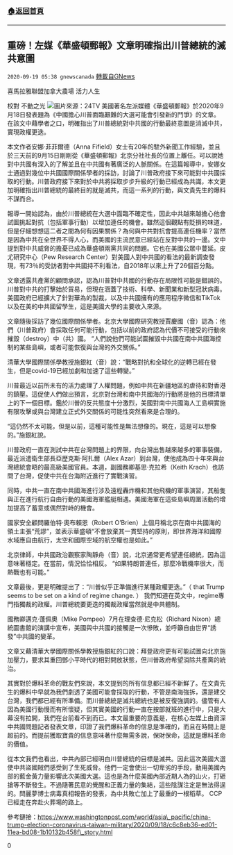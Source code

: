 ###  [:house:返回首頁](https://github.com/ourhimalayas/txt)
---

## 重磅！左媒《華盛頓郵報》文章明確指出川普總統的滅共意圖
`2020-09-19 05:38 gnewscanada` [轉載自GNews](https://gnews.org/zh-hant/368364/)

喜馬拉雅聯盟加拿大農場 活力人生

校對 不動之光
![](https://s3.amazonaws.com/gnews-media-offload/wp-content/uploads/2020/09/19053214/FFFFFFFFFFFFFFFF-24TV-1.png)圖片來源：24TV 
美國著名左派媒體《華盛頓郵報》於2020年9月18日發表題為《中國擔心川普面臨艱難的大選可能會引發新的鬥爭》的文章。在該文中藉學者之口，明確指出了川普總統對中共國的行動最終意圖是消滅中共，實現政權更迭。

本文作者安娜·菲菲爾德（Anna Fifield）女士有20年的駐外新聞工作經驗，並且於三天前的9月15日剛剛從《華盛頓郵報》北京分社社長的位置上離任。可以說她對中共國有深入的了解並且在中共國有著廣泛的人脈關係。在這篇報導中，安娜女士通過對幾位中共國國際關係學者的採訪，討論了川普政府接下來可能對中共國採取的行動。川普政府接下來對於中共將採取步步升級的行動已經成為共識，本文更加明確指出川普總統的最終目的就是滅共，而這一系列的行動，與文貴先生的爆料不謀而合。

報導一開始認為，由於川普總統在大選中面臨不確定性，因此中共越來越擔心他會試圖挑起對抗（包括軍事行動）以增加連任的機會。雖然這個觀點有貶損的味道，但是仔細想想這二者之間為何有因果關係？為何與中共對抗會提高連任機率？當然是因為中共在全世界不得人心，而美國的主流民意已經站在反對中共的一邊。文中提到對中共威脅的擔憂已成為華盛頓兩黨共同的問題。它也在美國公眾中蔓延。皮尤研究中心（Pew Research Center）對美國人對中共國的看法的最新調查發現，有73％的受訪者對中共國持不利看法，自2018年以來上升了26個百分點。

文章透露共產黨的顧問承認，認為川普對中共國的行動存在局限性可能是錯誤的。川普對中共的打擊始於貿易，但現在涵蓋了技術、科學、新聞業和新型冠狀病毒。美國政府已經擴大了針對華為的製裁，以及中共國擁有的應用程序微信和TikTok以及在美的中共國留學生，這是美國大學的主要收入來源。

文章隨後採訪了幾位國際關係學者。北京大學國際研究教授賈慶國（音）認為：他們（川普政府）會採取任何可能行動，包括以前的政府認為代價不可接受的行動來摧毀（destroy）中（共）國。 “人們說他們可能試圖摧毀中共國在南中共國海控制的某些島嶼，或者可能恢復與台灣的外交關係。”

清華大學國際關係學教授施銀紅（音）說：“戰略對抗和全球化的逆轉已經在發生，但是covid-19已經加劇和加速了這些轉變。”

川普最近以前所未有的活力處理了人權問題，例如中共在新疆地區的虐待和對香港的鎮壓。這促使人們做出預言，北京對台灣和南中共國海的行動將是他的目標清單上的下一個目標。鑑於川普的反共態度十分激烈，美國對南中共國海人工島嶼實施有限攻擊或與台灣建立正式外交關係的可能性突然看來是合理的。

“這仍然不太可能，但是以前，這種可能性是無法想像的。現在，這是可以想像的。”施銀紅說。

川普政府一直在測試中共在台灣問題上的界限，向台灣出售越來越多的軍事裝備，最近派遣衛生部長亞歷克斯·阿扎爾（Alex Azar）到台灣，使他成為四十年來與台灣總統會晤的最高級美國官員。本週，副國務卿基思·克拉希（Keith Krach）也訪問了台灣，促使中共在台海附近進行了實戰演習。

同時，中共一直在南中共國海進行涉及遠程轟炸機和其他飛機的軍事演習，其船隻與正在進行航行自由行動的美國海軍艦艇相遇。美國海軍在這些島嶼周圍活動的增加提高了蓄意或偶然對峙的機會。

國家安全顧問羅伯特·奧布賴恩（Robert O’Brien）上個月稱北京在南中共國海的領土主張“荒謬”，並表示華盛頓“不會放棄其一貫堅持的原則，即世界海洋和國際水域應自由航行，太空和國際空域的航空權也是如此。”

北京律師，中共國政治觀察家陶靜舟（音）說，北京通常更希望連任總統，因為這意味著穩定。在當前，情況恰恰相反。 “如果特朗普連任，那麼冷戰機率很大，而熱戰也有可能。”

文章最後，更是明確提出了：“川普似乎正準備進行某種政權更迭。”（ that Trump seems to be set on a kind of regime change. ） 我們知道在英文中，regime專門指獨裁的政權。川普總統要更迭的獨裁政權當然就是中共體制。

國務卿邁克·蓬佩奧（Mike Pompeo）7月在理查德·尼克松（Richard Nixon）總統圖書館的演講中宣布，美國與中共國的接觸是一次慘敗，並呼籲自由世界“誘發”中共國的變革。

文章又藉清華大學國際關係學教授施銀紅的口說：拜登政府更有可能試圖向北京施加壓力，要求其重回鄧小平時代的相對開放狀態，但川普政府希望消除共產黨的統治。

其實對於爆料革命的戰友們來說，本文提到的所有信息都已經不新鮮了。在文貴先生的爆料中早就為我們劇透了美國可能會採取的行動，不管是南海強拆，還是建交台灣，我們都已經有所準備。而川普總統是滅共總統也是被反復強調的。儘管有人因為美國行動慢而有所懷疑，但其實美國的行動一直在按部就班的進行中，只是大幕沒有拉開，我們在台前看不到而已。本文最重要的意義是，在核心左媒上由資深中共國問題記者發表文章，印證了我們爆料革命的信息是準確的，而且在時間上是超前的。而提前獲取寶貴的信息意味著什麼無需多說，保財保命，這就是爆料革命的價值。

從本文我們也看出，中共內部已經明白川普總統的目標是滅共。因此這次美國大選使中共盜國賊們感受到了生死威脅。他們一定會使出一切卑劣的手段，動用美國內部的藍金黃力量影響此次美國大選。這也是為什麼美國內部近期人為的山火，打砸搶等不斷發生。不過隨著民意的覺醒和正義力量的集結，這些陰謀注定是無法得逞的。閆麗夢博士病毒真相報告的發表，為中共敗亡加上了最重的一根稻草。 CCP已經走在奔赴火葬場的路上。

參考鏈接：https://www.washingtonpost.com/world/asia\_pacific/china-trump-election-coronavirus-taiwan-military/2020/09/18/c6c8eb36-ed01-11ea-bd08-1b10132b458f\_story.html

0
